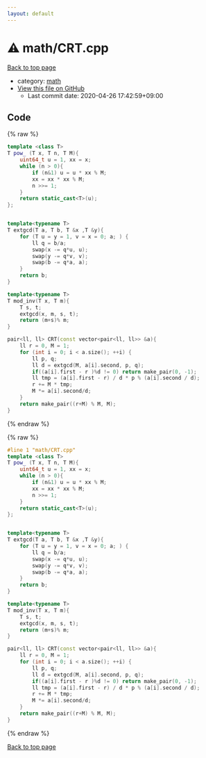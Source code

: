 ```yaml
---
layout: default
---
```


<!-- mathjax config similar to math.stackexchange -->
<script type="text/javascript" async
  src="https://cdnjs.cloudflare.com/ajax/libs/mathjax/2.7.5/MathJax.js?config=TeX-MML-AM_CHTML">
</script>
<script type="text/x-mathjax-config">
  MathJax.Hub.Config({
    TeX: { equationNumbers: { autoNumber: "AMS" }},
    tex2jax: {
      inlineMath: [ ['$','$'] ],
      processEscapes: true
    },
    "HTML-CSS": { matchFontHeight: false },
    displayAlign: "left",
    displayIndent: "2em"
  });
</script>

<script type="text/javascript" src="https://cdnjs.cloudflare.com/ajax/libs/jquery/3.4.1/jquery.min.js"></script>
<script src="https://cdn.jsdelivr.net/npm/jquery-balloon-js@1.1.2/jquery.balloon.min.js" integrity="sha256-ZEYs9VrgAeNuPvs15E39OsyOJaIkXEEt10fzxJ20+2I=" crossorigin="anonymous"></script>
<script type="text/javascript" src="../../assets/js/copy-button.js"></script>
<link rel="stylesheet" href="../../assets/css/copy-button.css" />


# :warning: math/CRT.cpp

<a href="../../index.html">Back to top page</a>

* category: <a href="../../index.html#7e676e9e663beb40fd133f5ee24487c2">math</a>
* <a href="{{ site.github.repository_url }}/blob/master/math/CRT.cpp">View this file on GitHub</a>
    - Last commit date: 2020-04-26 17:42:59+09:00




## Code

<a id="unbundled"></a>
{% raw %}
```cpp
template <class T>
T pow_ (T x, T n, T M){
    uint64_t u = 1, xx = x;
    while (n > 0){
        if (n&1) u = u * xx % M;
        xx = xx * xx % M;
        n >>= 1;
    }
    return static_cast<T>(u);
};


template<typename T>
T extgcd(T a, T b, T &x ,T &y){
    for (T u = y = 1, v = x = 0; a; ) {
        ll q = b/a;
        swap(x -= q*u, u);
        swap(y -= q*v, v);
        swap(b -= q*a, a);
    }
    return b;
}

template<typename T>
T mod_inv(T x, T m){
    T s, t;
    extgcd(x, m, s, t);
    return (m+s)% m;
}

pair<ll, ll> CRT(const vector<pair<ll, ll>> &a){
    ll r = 0, M = 1;
    for (int i = 0; i < a.size(); ++i) {
        ll p, q;
        ll d = extgcd(M, a[i].second, p, q);
        if((a[i].first - r )%d != 0) return make_pair(0, -1);
        ll tmp = (a[i].first - r) / d * p % (a[i].second / d);
        r += M * tmp;
        M *= a[i].second/d;
    }
    return make_pair((r+M) % M, M);
}
```
{% endraw %}

<a id="bundled"></a>
{% raw %}
```cpp
#line 1 "math/CRT.cpp"
template <class T>
T pow_ (T x, T n, T M){
    uint64_t u = 1, xx = x;
    while (n > 0){
        if (n&1) u = u * xx % M;
        xx = xx * xx % M;
        n >>= 1;
    }
    return static_cast<T>(u);
};


template<typename T>
T extgcd(T a, T b, T &x ,T &y){
    for (T u = y = 1, v = x = 0; a; ) {
        ll q = b/a;
        swap(x -= q*u, u);
        swap(y -= q*v, v);
        swap(b -= q*a, a);
    }
    return b;
}

template<typename T>
T mod_inv(T x, T m){
    T s, t;
    extgcd(x, m, s, t);
    return (m+s)% m;
}

pair<ll, ll> CRT(const vector<pair<ll, ll>> &a){
    ll r = 0, M = 1;
    for (int i = 0; i < a.size(); ++i) {
        ll p, q;
        ll d = extgcd(M, a[i].second, p, q);
        if((a[i].first - r )%d != 0) return make_pair(0, -1);
        ll tmp = (a[i].first - r) / d * p % (a[i].second / d);
        r += M * tmp;
        M *= a[i].second/d;
    }
    return make_pair((r+M) % M, M);
}

```
{% endraw %}

<a href="../../index.html">Back to top page</a>

